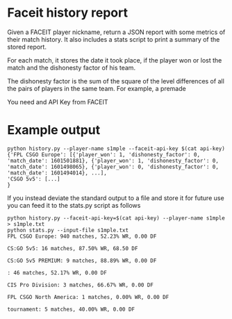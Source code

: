 # Faceit history report
Given a FACEIT player nickname, return a JSON report with some metrics of their match history. It also includes a stats script to print a summary of the stored report.

For each match, it stores the date it took place, if the player won or lost the match and the dishonesty factor of his team.

The dishonesty factor is the sum of the square of the level differences of all the pairs of players in the same team. For example, a premade 

You need and API Key from FACEIT 

# Example output
```
python history.py --player-name s1mple --faceit-api-key $(cat api-key)                                                                                
{'FPL CSGO Europe': [{'player_won': 1, 'dishonesty_factor': 0, 'match_date': 1601501881}, {'player_won': 1, 'dishonesty_factor': 0, 'match_date': 1601498065}, {'player_won': 0, 'dishonesty_factor': 0, 'match_date': 1601494014}, ...],
'CSGO 5v5': [...]
}
```

If you instead deviate the standard output to a file and store it for future use you can feed it to the stats.py script as follows

```
python history.py --faceit-api-key=$(cat api-key) --player-name s1mple > s1mple.txt
python stats.py --input-file s1mple.txt
FPL CSGO Europe: 940 matches, 52.23% WR, 0.00 DF

CS:GO 5v5: 16 matches, 87.50% WR, 68.50 DF

CS:GO 5v5 PREMIUM: 9 matches, 88.89% WR, 0.00 DF

: 46 matches, 52.17% WR, 0.00 DF

CIS Pro Division: 3 matches, 66.67% WR, 0.00 DF

FPL CSGO North America: 1 matches, 0.00% WR, 0.00 DF

tournament: 5 matches, 40.00% WR, 0.00 DF
```
